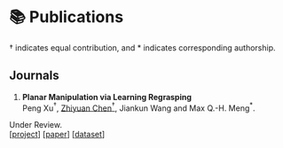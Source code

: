 # 📚 Publications
$\dagger$ indicates equal contribution, and $*$ indicates corresponding authorship.

<!-- ## Conferences
1. **Robot Person Following Under Partial Occlusion.** <br /><u>Hanjing Ye</u>, Jieting Zhao, Yaling Pan, Weinan Chen, Li He, Hong Zhang$^*$. <br />**ICRA 2023**. [[pdf](http://MedlarTea.github.io/files/mono_rpf_track.pdf)] [[github](https://github.com/MedlarTea/Mono-RPF)] [[doi](https://arxiv.org/abs/2302.02121)]
2. **Keyframe Selection with Information Occupancy Grid Model for Long-term Data Association.** <br />Weinan Chen$^\dagger$, <u>Hanjing Ye$^\dagger$</u>, Lei Zhu, Chao Tang, Changfei Fu, Hong Zhang$^*$. <br />**IROS 2022**. [[pdf](http://MedlarTea.github.io/files/info_keyframe.pdf)] [[doi](https://doi.org/10.1109/IROS47612.2022.9981050)]
3. **Mapping While Following: 2D LiDAR SLAM in Indoor Dynamic Environments with a Person Tracker.** <br /><u>Hanjing Ye</u>, Guangcheng Chen, Weinan Chen, Li He, Yisheng Guan, Hong Zhang$^*$. <br />**ROBIO 2021**. [[pdf](http://MedlarTea.github.io/files/mwf.pdf)] [[doi](https://doi.org/10.1109/ROBIO54168.2021.9739394)] -->

## Journals
1. **Planar Manipulation
via Learning Regrasping** <br />Peng Xu$^\dagger$, <u>Zhiyuan Chen$^\dagger$</u>, Jiankun Wang and Max Q.-H. Meng$^*$. <br />
<!-- IEEE Transactions on Automation Science and Engineering(T-ASE) – Under Review. <br /> -->
Under Review. <br />
[[project](https://sites.google.com/view/pmvlr2022/)] [[paper](https://arxiv.org/pdf/2210.05349.pdf)] [[dataset](https://github.com/EasonChenXD/Planar-Manipulation-via-Learning-Regrasping)]